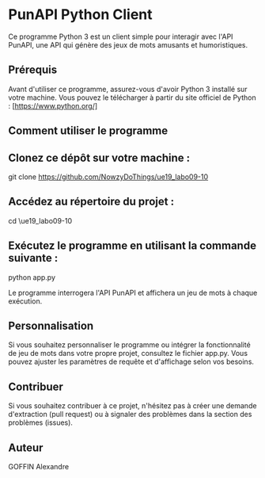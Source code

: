 # PunAPI Python Client

Ce programme Python 3 est un client simple pour interagir avec l'API PunAPI, une API qui génère des jeux de mots amusants et humoristiques.

## Prérequis

Avant d'utiliser ce programme, assurez-vous d'avoir Python 3 installé sur votre machine. Vous pouvez le télécharger à partir du site officiel de Python : [https://www.python.org/]


## Comment utiliser le programme

## Clonez ce dépôt sur votre machine :
git clone https://github.com/NowzyDoThings/ue19_labo09-10

## Accédez au répertoire du projet :
cd \ue19_labo09-10

## Exécutez le programme en utilisant la commande suivante :

python app.py

Le programme interrogera l'API PunAPI et affichera un jeu de mots à chaque exécution.

## Personnalisation
Si vous souhaitez personnaliser le programme ou intégrer la fonctionnalité de jeu de mots dans votre propre projet, consultez le fichier app.py. Vous pouvez ajuster les paramètres de requête et d'affichage selon vos besoins.

## Contribuer
Si vous souhaitez contribuer à ce projet, n'hésitez pas à créer une demande d'extraction (pull request) ou à signaler des problèmes dans la section des problèmes (issues).

## Auteur
GOFFIN Alexandre